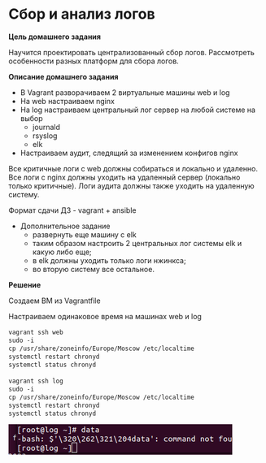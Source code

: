 # Сбор и анализ логов

**Цель домашнего задания**

Научится проектировать централизованный сбор логов. Рассмотреть особенности разных платформ для сбора логов.

**Описание домашнего задания**

* В Vagrant разворачиваем 2 виртуальные машины web и log
* На web настраиваем nginx
* На log настраиваем центральный лог сервер на любой системе на выбор
    * journald
    * rsyslog
    * elk
* Настраиваем аудит, следящий за изменением конфигов nginx 

Все критичные логи с web должны собираться и локально и удаленно.
Все логи с nginx должны уходить на удаленный сервер (локально только критичные).
Логи аудита должны также уходить на удаленную систему.

Формат сдачи ДЗ - vagrant + ansible

* Дополнительное задание
    * развернуть еще машину с elk
    * таким образом настроить 2 центральных лог системы elk и какую либо еще;
    * в elk должны уходить только логи нжинкса;
    * во вторую систему все остальное.

**Решение**

Создаем ВМ из Vagrantfile

Настраиваем одинаковое время на машинах web и log

```
vagrant ssh web
sudo -i
cp /usr/share/zoneinfo/Europe/Moscow /etc/localtime
systemctl restart chronyd
systemctl status chronyd

vagrant ssh log
sudo -i
cp /usr/share/zoneinfo/Europe/Moscow /etc/localtime
systemctl restart chronyd
systemctl status chronyd

```
![Alt text](1.png)
